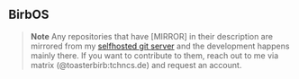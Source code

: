 ## BirbOS

> **Note**
> Any repositories that have [MIRROR] in their description are mirrored from my [selfhosted git server](http://birbgitfh224rep6tmdofmr6qlo6wx43umqzt3hjubnncr55sdlfmtad.onion/) and the development happens mainly there. If you want to contribute to them, reach out to me via matrix (@toasterbirb:tchncs.de) and request an account.
